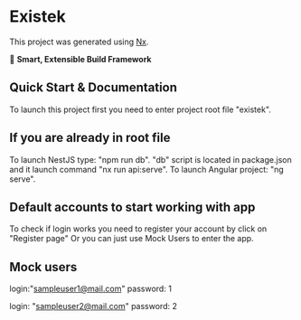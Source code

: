 # Existek

This project was generated using [Nx](https://nx.dev).

🔎 **Smart, Extensible Build Framework**

## Quick Start & Documentation

To launch this project first you need to enter project root file "existek".

## If you are already in root file

To launch NestJS type: "npm run db".
"db" script is located in package.json and it launch command "nx run api:serve".
To launch Angular project: "ng serve".

## Default accounts to start working with app

To check if login works you need to register your account by click on "Register page"
Or you can just use Mock Users to enter the app.

## Mock users

login:"sampleuser1@mail.com"
password: 1

login: "sampleuser2@mail.com"
password: 2

